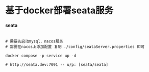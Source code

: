 # 基于docker部署seata服务

#### seata
```shell

# 需要先启动mysql，nacos服务
# 需要在nacos上添加配置 复制 ./config/seataServer.properties 即可

docker compose -p service up -d 

# http://seata.dev:7091 -- u/p: [seata/seata]

```